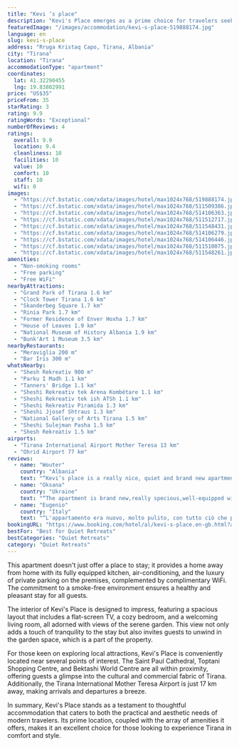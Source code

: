 ```yaml
---
title: "Kevi ‘s place"
description: "Kevi's Place emerges as a prime choice for travelers seeking the perfect blend of comfort and convenience in Tirana."
featuredImage: "/images/accommodation/kevi-s-place-519888174.jpg"
language: en
slug: kevi-s-place
address: "Rruga Kristaq Capo, Tirana, Albania"
city: "Tirana"
location: "Tirana"
accommodationType: "apartment"
coordinates:
  lat: 41.32290455
  lng: 19.83802991
price: "US$35"
priceFrom: 35
starRating: 3
rating: 9.9
ratingWords: "Exceptional"
numberOfReviews: 4
ratings:
  overall: 9.9
  location: 9.4
  cleanliness: 10
  facilities: 10
  value: 10
  comfort: 10
  staff: 10
  wifi: 0
images:
  - "https://cf.bstatic.com/xdata/images/hotel/max1024x768/519888174.jpg?k=b0c8764808b9f6eeaaf24417c002f2ac9b629deb520c15d4c1fb5d1830ed3230&o=&hp=1"
  - "https://cf.bstatic.com/xdata/images/hotel/max1024x768/511509386.jpg?k=0bc08667ee422923982c4686a49e9e1e26c3eba78dda467ad4acfa33387493b8&o=&hp=1"
  - "https://cf.bstatic.com/xdata/images/hotel/max1024x768/514106363.jpg?k=555c1728802d78bf1a0af39584c4d76ef3680daf3d91aa7b8bea5be7e17ca0ca&o=&hp=1"
  - "https://cf.bstatic.com/xdata/images/hotel/max1024x768/511512717.jpg?k=0e3458adb7af6c51bf6547df45c78c7fa33c97c4f747c44746194fc1b296fa1a&o=&hp=1"
  - "https://cf.bstatic.com/xdata/images/hotel/max1024x768/511548431.jpg?k=eb176c5ec95a3b5a26ed5ff0a2f3b912b980e7f23222e7341ce21cdc94b27251&o=&hp=1"
  - "https://cf.bstatic.com/xdata/images/hotel/max1024x768/514106279.jpg?k=ee3445725afab780478cde79922ed4b006f1ec14fd93623db672e50fb703bdb4&o=&hp=1"
  - "https://cf.bstatic.com/xdata/images/hotel/max1024x768/514106446.jpg?k=17e202e0b4975698cf5205620b731f1e00ad5dc3738c82b494918b80ece792df&o=&hp=1"
  - "https://cf.bstatic.com/xdata/images/hotel/max1024x768/511510075.jpg?k=defbdfd0244622da45774650f762414ad5da9c292952b06ac6cd8d950f5d9654&o=&hp=1"
  - "https://cf.bstatic.com/xdata/images/hotel/max1024x768/511548261.jpg?k=bade0f5afc2487ac2507b5e84c06171cbe099732bc5887a6baa6f74e8201c795&o=&hp=1"
amenities:
  - "Non-smoking rooms"
  - "Free parking"
  - "Free WiFi"
nearbyAttractions:
  - "Grand Park of Tirana 1.6 km"
  - "Clock Tower Tirana 1.6 km"
  - "Skanderbeg Square 1.7 km"
  - "Rinia Park 1.7 km"
  - "Former Residence of Enver Hoxha 1.7 km"
  - "House of Leaves 1.9 km"
  - "National Museum of History Albania 1.9 km"
  - "Bunk'Art 1 Museum 3.5 km"
nearbyRestaurants:
  - "Meraviglia 200 m"
  - "Bar Iris 300 m"
whatsNearby:
  - "Shesh Rekreativ 900 m"
  - "Parku I Madh 1.1 km"
  - "Tanners' Bridge 1.1 km"
  - "Sheshi Rekreativ tek Arena Kombëtare 1.1 km"
  - "Sheshi Rekreativ tek ish ATSh 1.1 km"
  - "Sheshi Rekreativ Piramida 1.3 km"
  - "Sheshi Jjosef Shtraus 1.3 km"
  - "National Gallery of Arts Tirana 1.5 km"
  - "Sheshi Sulejman Pasha 1.5 km"
  - "Shesh Rekreativ 1.5 km"
airports:
  - "Tirana International Airport Mother Teresa 13 km"
  - "Ohrid Airport 77 km"
reviews:
  - name: "Wouter"
    country: "Albania"
    text: "“Kevi’s place is a really nice, quiet and brand new apartment. It’s a bit further away from the city centre than most places but this gives you the chance to actually get a place to park your car (for free), to get better value for money and to...”"
  - name: "Oksana"
    country: "Ukraine"
    text: "“The apartment is brand new,really specious,well-equipped with everything you need for a short or even a long stay.Modern furniture,AC is in every room!))Modern style ,a little terrace overlooking the garden.But what is more important,that is the...”"
  - name: "Eugenio"
    country: "Italy"
    text: "“L'appartamento era nuovo, molto pulito, con tutto ciò che poteva servire. Erano presenti 2 televisioni, 2 condizionatori ben funzionanti, una ottima cucina con un comodo divano, ed un bagno spazioso con riscaldamento. La posizione molto comoda per...”"
bookingURL: "https://www.booking.com/hotel/al/kevi-s-place.en-gb.html?aid=8035640"
bestFor: "Best for Quiet Retreats"
bestCategories: "Quiet Retreats"
category: "Quiet Retreats"
---
```


This apartment doesn't just offer a place to stay; it provides a home away from home with its fully equipped kitchen, air-conditioning, and the luxury of private parking on the premises, complemented by complimentary WiFi. The commitment to a smoke-free environment ensures a healthy and pleasant stay for all guests.

The interior of Kevi's Place is designed to impress, featuring a spacious layout that includes a flat-screen TV, a cozy bedroom, and a welcoming living room, all adorned with views of the serene garden. This view not only adds a touch of tranquility to the stay but also invites guests to unwind in the garden space, which is a part of the property.

For those keen on exploring local attractions, Kevi's Place is conveniently located near several points of interest. The Saint Paul Cathedral, Toptani Shopping Centre, and Bektashi World Centre are all within proximity, offering guests a glimpse into the cultural and commercial fabric of Tirana. Additionally, the Tirana International Mother Teresa Airport is just 17 km away, making arrivals and departures a breeze.

In summary, Kevi's Place stands as a testament to thoughtful accommodation that caters to both the practical and aesthetic needs of modern travelers. Its prime location, coupled with the array of amenities it offers, makes it an excellent choice for those looking to experience Tirana in comfort and style.